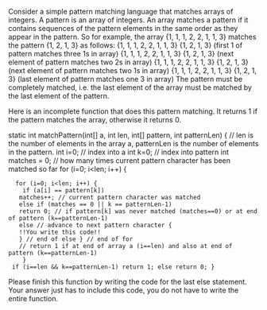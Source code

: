 Consider a simple pattern matching language that matches arrays of integers. A pattern is an array of integers. An array matches a pattern if it contains sequences of the pattern elements in the same order as they appear in the pattern. So for example, the array {1, 1, 1, 2, 2, 1, 1, 3} matches the pattern {1, 2, 1, 3} as follows:
   {1, 1, 1, 2, 2, 1, 1, 3} {1, 2, 1, 3} (first 1 of pattern matches three 1s in array)
   {1, 1, 1, 2, 2, 1, 1, 3} {1, 2, 1, 3} (next element of pattern matches two 2s in array) {1, 1, 1, 2, 2, 1, 1, 3} {1, 2, 1, 3} (next element of pattern matches two 1s in array) {1, 1, 1, 2, 2, 1, 1, 3} {1, 2, 1, 3} (last element of pattern matches one 3 in array)
   The pattern must be completely matched, i.e. the last element of the array must be matched by the last element of the pattern.
   
Here is an incomplete function that does this pattern matching. 
It returns 1 if the pattern matches the array, otherwise it returns 0.

   static int matchPattern(int[] a, int len, int[] pattern, int patternLen) {
       // len is the number of elements in the array a, patternLen is the number of elements in the pattern.
       int i=0; // index into a
       int k=0; // index into pattern
       int matches = 0; // how many times current pattern character has been matched so far for (i=0; i<len; i++) {

      for (i=0; i<len; i++) {
        if (a[i] == pattern[k])
       matches++; // current pattern character was matched
       else if (matches == 0 || k == patternLen-1)
       return 0; // if pattern[k] was never matched (matches==0) or at end of pattern (k==patternLen-1)
       else // advance to next pattern character {
       !!You write this code!!
       } // end of else } // end of for
       // return 1 if at end of array a (i==len) and also at end of pattern (k==patternLen-1)
        }  
     if (i==len && k==patternLen-1) return 1; else return 0; }

   Please finish this function by writing the code for the last else statement. Your answer just has to include this code, you do not have to write the entire function.